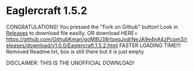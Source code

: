 # Eaglercraft 1.5.2
CONGRATULATIONS! You pressed the "Fork on Github" button!
  Look in [Releases](https://github.com/GithubKman/goM8U38rtpxqJxdrNeJA9e4nA4zPcpm3/releases/tag/v1.0.0) to download file easilly.
    OR download HERE= https://github.com/GithubKman/goM8U38rtpxqJxdrNeJA9e4nA4zPcpm3/releases/download/v1.0.0/Eaglercraft.1.5.2.html
  FASTER LOADING TIME!!!
  Removed Readme.txt, box is still there but it is just empty


  DISCLAIMER: THIS IS THE UNOFFICIAL DOWNLOAD!
